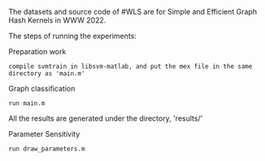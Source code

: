 The datasets and source code of #WLS are for Simple and Efficient  Graph Hash Kernels in WWW 2022.

The steps of running the experiments:

Preparation work

    compile svmtrain in libsvm-matlab, and put the mex file in the same directory as 'main.m'

Graph classification

    run main.m
    
All the results are generated under the directory, 'results/'

Parameter Sensitivity

    run draw_parameters.m

